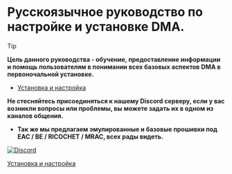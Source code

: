 # Русскоязычное руководство по настройке и установке DMA.

> [!TIP]
>  **Цель данного руководства - обучение, предоставление информации и помощь пользователям в понимании всех базовых аспектов DMA в первоночальной установке.**

- [Установка и настройка](https://github.com/def666s/RU-DMA-GUIDE/tree/main/%D0%A3%D1%81%D1%82%D0%B0%D0%BD%D0%BE%D0%B2%D0%BA%D0%B0)

**Не стесняйтесь присоединяться к нашему Discord серверу, если у вас возникли вопросы или проблемы, вы можете задать их в одном из каналов общения.**

- **Так же мы предлагаем эмулированные и базовые прошивки под EAC / BE / RICOCHET / MRAC, всех рады видеть.**

[![Discord](https://i.imgur.com/t6Zhw5K.png)](https://discord.gg/datadistrictdma)


[Установка и настройка](https://github.com/def666s/RU-DMA-GUIDE/blob/main/%D0%A3%D1%81%D1%82%D0%B0%D0%BD%D0%BE%D0%B2%D0%BA%D0%B0/DMA-Setup.md)
